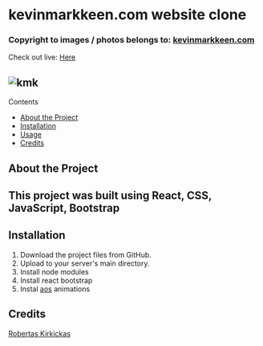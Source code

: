 # kevinmarkkeen.com website clone
### Copyright to images / photos belongs to: [kevinmarkkeen.com](https://kevinmarkkeen.com)

Check out live: [Here](https://robertas-kirkickas-kmk-website-clone.netlify.app/)

## ![kmk](https://user-images.githubusercontent.com/121698117/212209284-4dd34fe2-0135-44d9-87c7-d6a3e25f83b3.png)


Contents
- [About the Project](#about-the-project)
- [Installation](#installation)
- [Usage](#usage)
- [Credits](#credits)

## About the Project
This project was built using React, CSS, JavaScript, Bootstrap
- 


## Installation
1. Download the project files from GitHub.
2. Upload to your server's main directory.
3. Install node modules
4. Install react bootstrap
5. Instal [aos](https://github.com/michalsnik/aos#animations) animations

## Credits
[Robertas Kirkickas](https://github.com/RobertasKirkickas)
